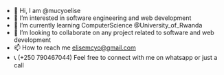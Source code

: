 - 👋 Hi, I am @mucyoelise
- 👀 I’m interested in software engineering and web development
- 🌱 I’m currently learning ComputerScience @University_of_Rwanda
- 💞️ I’m looking to collaborate on any project related to software and web development
- 📫 How to reach me elisemcyo@gmail.com
- 📞 (+250 790467044) Feel free to connect with me on whatsapp or just a call

<!---
mucyoelise/mucyoelise is a ✨ special ✨ repository because its `README.md` (this file) appears on your GitHub profile.
You can click the Preview link to take a look at your changes.
--->
